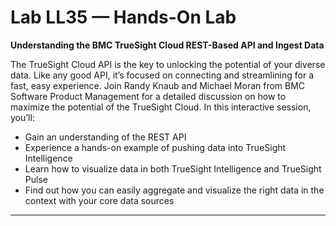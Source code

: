 # Lab LL35 — Hands-On Lab

**Understanding the BMC TrueSight Cloud REST-Based API and Ingest Data**

The TrueSight Cloud API is the key to unlocking the potential of your diverse data.
Like any good API, it’s focused on connecting and streamlining for a fast, easy experience.
Join Randy Knaub and Michael Moran from BMC Software Product Management for a detailed
discussion on how to maximize the potential of the TrueSight Cloud. In this interactive session, you’ll:

- Gain an understanding of the REST API
- Experience a hands-on example of pushing data into TrueSight Intelligence
- Learn how to visualize data in both TrueSight Intelligence and TrueSight Pulse
- Find out how you can easily aggregate and visualize the right data in the context with your core data sources


****

